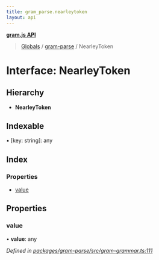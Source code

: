 ```yaml
---
title: gram_parse.nearleytoken
layout: api
---
```


**[gram.js API](../README.md)**

> [Globals](../globals.md) / [gram-parse](../modules/gram_parse.md) / NearleyToken

# Interface: NearleyToken

## Hierarchy

* **NearleyToken**

## Indexable

▪ [key: string]: any

## Index

### Properties

* [value](gram_parse.nearleytoken.md#value)

## Properties

### value

•  **value**: any

*Defined in [packages/gram-parse/src/gram-grammar.ts:111](https://github.com/gram-data/gram-js/blob/33eec55/packages/gram-parse/src/gram-grammar.ts#L111)*
